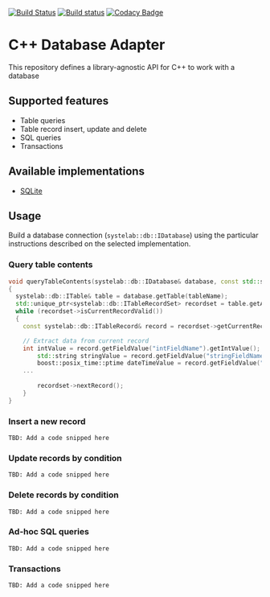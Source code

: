 [![Build Status](https://travis-ci.org/systelab/cpp-db-adapter.svg?branch=master)](https://travis-ci.org/systelab/cpp-db-adapter)
[![Build status](https://ci.appveyor.com/api/projects/status/56l40w9pu3i21bu8?svg=true)](https://ci.appveyor.com/project/systelab/cpp-db-adapter)
[![Codacy Badge](https://api.codacy.com/project/badge/Grade/f45f045c1a894879943e249547e10a3d)](https://www.codacy.com/app/systelab/cpp-db-adapter?utm_source=github.com&amp;utm_medium=referral&amp;utm_content=systelab/cpp-db-adapter&amp;utm_campaign=Badge_Grade)

# C++ Database Adapter

This repository defines a library-agnostic API for C++ to work with a database

## Supported features

* Table queries
* Table record insert, update and delete
* SQL queries
* Transactions

## Available implementations

* [SQLite](https://github.com/systelab/cpp-sqlite-db-adapter)

## Usage

Build a database connection (`systelab::db::IDatabase`) using the particular instructions described on the selected implementation.

### Query table contents

```cpp
void queryTableContents(systelab::db::IDatabase& database, const std::string& tableName)
{
  systelab::db::ITable& table = database.getTable(tableName);
  std::unique_ptr<systelab::db::ITableRecordSet> recordset = table.getAllRecords();
  while (recordset->isCurrentRecordValid())
  {
    const systelab::db::ITableRecord& record = recordset->getCurrentRecord();

    // Extract data from current record
    int intValue = record.getFieldValue("intFieldName").getIntValue();
		std::string stringValue = record.getFieldValue("stringFieldName").getStringValue();
		boost::posix_time::ptime dateTimeValue = record.getFieldValue("dateTimeFieldName").getDateTimeValue();
    ...
    
		recordset->nextRecord();
	}
}
```

### Insert a new record

`TBD: Add a code snipped here`

### Update records by condition

`TBD: Add a code snipped here`

### Delete records by condition

`TBD: Add a code snipped here`

### Ad-hoc SQL queries

`TBD: Add a code snipped here`

### Transactions

`TBD: Add a code snipped here`
